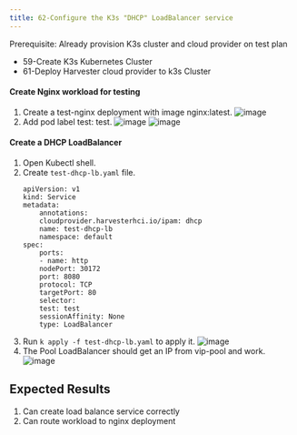 ```yaml
---
title: 62-Configure the K3s "DHCP" LoadBalancer service
---
```

Prerequisite: 
Already provision K3s cluster and cloud provider on test plan 
* 59-Create K3s Kubernetes Cluster 
* 61-Deploy Harvester cloud provider to k3s Cluster 

#### Create Nginx workload for testing
1. Create a test-nginx deployment with image nginx:latest.
  ![image](https://user-images.githubusercontent.com/29251855/158512919-a35a079a-aa75-4ce8-bac6-a79438a2e112.png)  
1. Add pod label test: test.
  ![image](https://user-images.githubusercontent.com/29251855/158513017-5afc909a-662a-4f4e-b867-2555241a2cbd.png)
  ![image](https://user-images.githubusercontent.com/29251855/158513105-09ab472b-7cd4-4352-b4e1-84f673ee7088.png)

#### Create a DHCP LoadBalancer
1. Open Kubectl shell.
1. Create `test-dhcp-lb.yaml` file.
    ```
    apiVersion: v1
    kind: Service
    metadata:
        annotations:
        cloudprovider.harvesterhci.io/ipam: dhcp
        name: test-dhcp-lb
        namespace: default
    spec:
        ports:
        - name: http
        nodePort: 30172
        port: 8080
        protocol: TCP
        targetPort: 80
        selector:
        test: test
        sessionAffinity: None
        type: LoadBalancer
    ```
1. Run `k apply -f test-dhcp-lb.yaml` to apply it.
  ![image](https://user-images.githubusercontent.com/29251855/158513659-3e0c487b-c819-492c-8c62-62fc644fd858.png)
1. The Pool LoadBalancer should get an IP from vip-pool and work.
  ![image](https://user-images.githubusercontent.com/29251855/158513800-70d7c0ba-5a4b-4462-90df-c8d05b5a389d.png)

## Expected Results
1. Can create load balance service correctly
1. Can route workload to nginx deployment